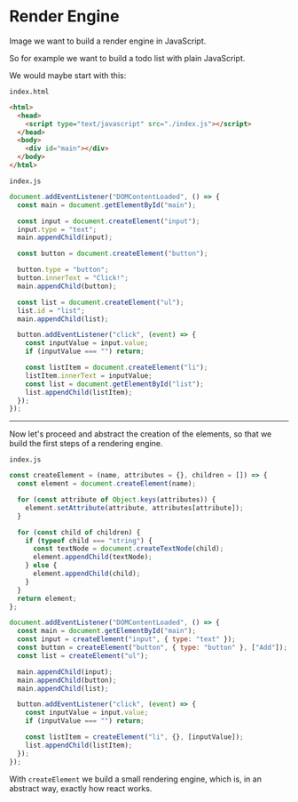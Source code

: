 # Render Engine

Image we want to build a render engine in JavaScript.

So for example we want to build a todo list with plain JavaScript.

We would maybe start with this:

`index.html`

```html
<html>
  <head>
    <script type="text/javascript" src="./index.js"></script>
  </head>
  <body>
    <div id="main"></div>
  </body>
</html>
```

`index.js`

```javascript
document.addEventListener("DOMContentLoaded", () => {
  const main = document.getElementById("main");

  const input = document.createElement("input");
  input.type = "text";
  main.appendChild(input);

  const button = document.createElement("button");

  button.type = "button";
  button.innerText = "Click!";
  main.appendChild(button);

  const list = document.createElement("ul");
  list.id = "list";
  main.appendChild(list);

  button.addEventListener("click", (event) => {
    const inputValue = input.value;
    if (inputValue === "") return;

    const listItem = document.createElement("li");
    listItem.innerText = inputValue;
    const list = document.getElementById("list");
    list.appendChild(listItem);
  });
});
```

---

Now let's proceed and abstract the creation of the elements,
so that we build the first steps of a rendering engine.

`index.js`

```javascript
const createElement = (name, attributes = {}, children = []) => {
  const element = document.createElement(name);

  for (const attribute of Object.keys(attributes)) {
    element.setAttribute(attribute, attributes[attribute]);
  }

  for (const child of children) {
    if (typeof child === "string") {
      const textNode = document.createTextNode(child);
      element.appendChild(textNode);
    } else {
      element.appendChild(child);
    }
  }
  return element;
};

document.addEventListener("DOMContentLoaded", () => {
  const main = document.getElementById("main");
  const input = createElement("input", { type: "text" });
  const button = createElement("button", { type: "button" }, ["Add"]);
  const list = createElement("ul");

  main.appendChild(input);
  main.appendChild(button);
  main.appendChild(list);

  button.addEventListener("click", (event) => {
    const inputValue = input.value;
    if (inputValue === "") return;

    const listItem = createElement("li", {}, [inputValue]);
    list.appendChild(listItem);
  });
});
```

With `createElement` we build a small rendering engine,
which is, in an abstract way, exactly how react works.
